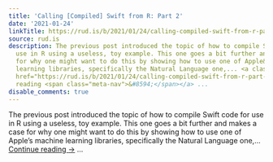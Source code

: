 ```yaml
---
title: 'Calling [Compiled] Swift from R: Part 2'
date: '2021-01-24'
linkTitle: https://rud.is/b/2021/01/24/calling-compiled-swift-from-r-part-2/
source: rud.is
description: The previous post introduced the topic of how to compile Swift code for
  use in R using a useless, toy example. This one goes a bit further and makes a case
  for why one might want to do this by showing how to use one of Apple&#8217;s machine
  learning libraries, specifically the Natural Language one,... <a class="more-link"
  href="https://rud.is/b/2021/01/24/calling-compiled-swift-from-r-part-2/">Continue
  reading <span class="meta-nav">&#8594;</span></a> ...
disable_comments: true
---
```

The previous post introduced the topic of how to compile Swift code for use in R using a useless, toy example. This one goes a bit further and makes a case for why one might want to do this by showing how to use one of Apple&#8217;s machine learning libraries, specifically the Natural Language one,... <a class="more-link" href="https://rud.is/b/2021/01/24/calling-compiled-swift-from-r-part-2/">Continue reading <span class="meta-nav">&#8594;</span></a> ...